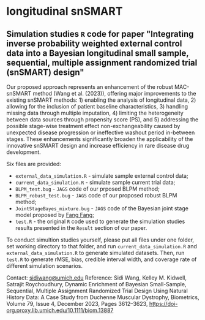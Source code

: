 # longitudinal snSMART

## Simulation studies `R` code for paper "Integrating inverse probability weighted external control data into a Bayesian longitudinal small sample, sequential, multiple assignment randomized trial (snSMART) design"

Our proposed approach represents an enhancement of the robust MAC-snSMART method (Wang et al. (2023)), offering major improvements to the existing snSMART methods: 1) enabling the analysis of longitudinal data, 2) allowing for the inclusion of patient baseline characteristics, 3) handling missing data through multiple imputation, 4) limiting the heterogeneity between data sources through propensity score (PS), and 5) addressing the possible stage-wise treatment effect non-exchangeability caused by unexpected disease progression or ineffective washout period in-between stages. These enhancements significantly broaden the applicability of the innovative snSMART design and increase efficiency in rare disease drug development. 

Six files are provided:
- `external_data_simulation.R` - simulate sample external control data;
- `current_data_simulation.R` - simulate sample current trial data;
- `BLPM_test.bug` - `JAGS` code of our prposed BLPM method;
- `BLPM_robust_test.bug` - `JAGS` code of our proposed robust BLPM method;
- `JointStageBayes_mixture.bug` - `JAGS` code of the Bayesian joint stage model proposed by [Fang Fang](https://www.tandfonline.com/doi/abs/10.1080/19466315.2022.2118162);
- `test.R` - the original `R` code used to generate the simulation studies results presented in the `Result` section of our paper.

To conduct simultion studies yourself, please put all files under one folder, set working directory to that folder, and run `current_data_simulation.R` and `external_data_simulation.R` to generate simulated datasets. Then, run `test.R` to generate rMSE, bias, credible interval width, and coverage rate of different simulation scenarios.

Contact: sidiwang@umich.edu
Reference: 
Sidi Wang, Kelley M. Kidwell, Satrajit Roychoudhury, Dynamic Enrichment of Bayesian Small-Sample, Sequential, Multiple Assignment Randomized Trial Design Using Natural History Data: A Case Study from Duchenne Muscular Dystrophy, Biometrics, Volume 79, Issue 4, December 2023, Pages 3612–3623, https://doi-org.proxy.lib.umich.edu/10.1111/biom.13887 
